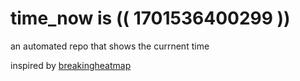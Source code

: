 # time_now is (( 1701536400299 ))

an automated repo that shows the currnent time

inspired by [breakingheatmap](https://github.com/breakingheatmap/breakingheatmap)